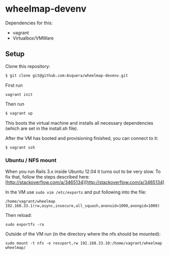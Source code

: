 # wheelmap-devenv

Dependencies for this:

- vagrant
- Virtualbox/VMWare

## Setup

Clone this repository:

```bash
$ git clone git@github.com:Asquera/wheelmap-devenv.git
```

First run

```
vagrant init

```

Then run

```bash
$ vagrant up
```
This boots the virtual machine and installs all necessary dependencies (which are set in the install.sh file).

After the VM has booted and provisioning finished, you can connect to it:

```bash
$ vagrant ssh
```

### Ubuntu / NFS mount

When you run Rails 3.x inside Ubuntu 12.04 it turns out to be very slow. To fix that, follow the steps described here:
[http://stackoverflow.com/a/3465134](http://stackoverflow.com/a/3465134)

In the VM use `sudo vim /etc/exports` and put following into the file:

```
/home/vagrant/wheelmap 192.168.33.1(rw,async,insecure,all_squash,anonuid=1000,anongid=1000)

```

Then reload:

```
sudo exportfs -ra

```

Outside of the VM run (in the directory where the nfs should be mounted):

```
sudo mount -t nfs -o resvport,rw 192.168.33.10:/home/vagrant/wheelmap wheelmap/

```
